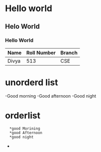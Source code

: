 # Hello world 
## Helo World
### Hello World

| Name | Roll Number| Branch|
-------|------------|--------
|Divya |     513    | CSE   |
# unorderd list


   -Good morning
   -Good afternoon
   -Good night
   # orderlist
      *good Morining
      *good Afternoon
      *good night
      
*

